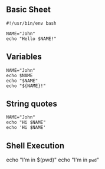 ## Basic Sheet

```
#!/usr/bin/env bash

NAME="John"
echo "Hello $NAME!"
```

## Variables
```
NAME="John"
echo $NAME
echo "$NAME"
echo "${NAME}!"
```

## String quotes
```
NAME="John"
echo "Hi $NAME"
echo 'Hi $NAME'
```

## Shell Execution
echo "I'm in $(pwd)"
echo "I'm in `pwd`"
